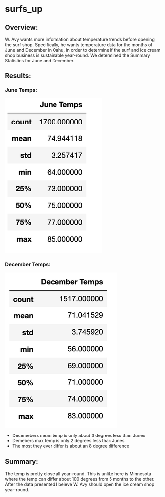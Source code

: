 # surfs_up


## Overview:

W. Avy wants more information about temperature trends before opening the surf shop. Specifically, he wants temperature data for the months of June and December in Oahu, in order to determine if the surf and ice cream shop business is sustainable year-round. We determined the Summary Statistics for June and December.

## Results:

### June Temps:
![myTest](https://github.com/nfreeman19/surfs_up/blob/main/Resources/Screen%20Shot%202021-09-01%20at%202.42.04%20PM.png)

### December Temps:
![myTest](https://github.com/nfreeman19/surfs_up/blob/main/Resources/Screen%20Shot%202021-09-01%20at%202.41.06%20PM.png)

- Decemebers mean temp is only about 3 degrees less than Junes
- Demebers max temp is only 2 degrees less than Junes
- The most they ever differ is about an 8 degree difference 

## Summary:
The temp is pretty close all year-round. This is unlike here is Minnesota where the temp can differ about 100 degrees from 6 months to the other. After the data presented I beieve W. Avy should open the ice cream shop year-round.



